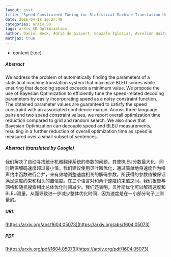 ```yaml
---
layout: post
title: "Speed-Constrained Tuning for Statistical Machine Translation Using Bayesian Optimization"
date: 2016-04-18 10:27:49
categories: arXiv_SD
tags: arXiv_SD Optimization
author: Daniel Beck, Adrià de Gispert, Gonzalo Iglesias, Aurelien Waite, Bill Byrne
mathjax: true
---
```


* content
{:toc}

##### Abstract
We address the problem of automatically finding the parameters of a statistical machine translation system that maximize BLEU scores while ensuring that decoding speed exceeds a minimum value. We propose the use of Bayesian Optimization to efficiently tune the speed-related decoding parameters by easily incorporating speed as a noisy constraint function. The obtained parameter values are guaranteed to satisfy the speed constraint with an associated confidence margin. Across three language pairs and two speed constraint values, we report overall optimization time reduction compared to grid and random search. We also show that Bayesian Optimization can decouple speed and BLEU measurements, resulting in a further reduction of overall optimization time as speed is measured over a small subset of sentences.

##### Abstract (translated by Google)
我们解决了自动寻找统计机器翻译系统的参数的问题，其使BLEU分数最大化，同时确保解码速度超过最小值。我们建议使用贝叶斯优化，通过简单地将速度作为噪声约束函数进行合并，来有效地调整速度相关的解码参数。所获得的参数值被保证满足速度约束和相关的置信度。在三个语言对和两个速度约束值之间，我们报告与网格和随机搜索相比总体优化时间减少。我们还表明，贝叶斯优化可以解耦速度和BLEU测量，从而导致进一步减少整体优化时间，因为速度是在一小部分句子上测量的。

##### URL
[https://arxiv.org/abs/1604.05073](https://arxiv.org/abs/1604.05073)

##### PDF
[https://arxiv.org/pdf/1604.05073](https://arxiv.org/pdf/1604.05073)

